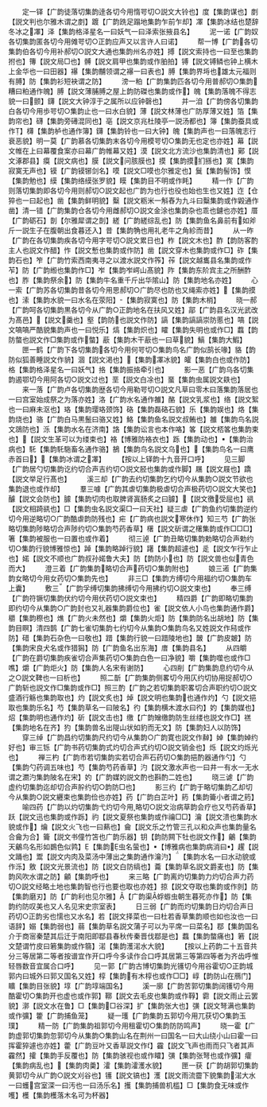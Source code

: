 <!-- { "loadSidebar": true } -->
　　定一铎【广韵徒落切集韵逹各切今用惰咢切○説文大铃也】度【集韵谋也】剫【説文判也尔雅木谓之剫】踱【广韵跣足蹋地集韵乍前乍却】凙【集韵冰结也楚辞冬冰之凙】泽【集韵格泽星名一曰妖气一曰泽索张掖县名】
　　泥一诺【广韵奴各切集韵匿各切今用傩咢切○正韵应声又以言许人曰诺】
　　帮一博【广韵各切集韵伯各切今用补郝切○説文大通也集韵州名亦姓】搏【説文索持也一曰至也集韵拊也】簙【説文局□也】髆【説文肩甲也集韵或作胉拍】镈【説文镈鳞也钟上横木上金华也一曰田器】襮【集韵黼领谓之襮一曰表也】膊【集韵界埓也雄太元福则有膊】防【集韵衫短袂谓之防】
　　滂一粕【广韵集韵匹各切今用普郝切○集韵糟曰粕通作魄】膊【説文薄脯膊之屋上韵防磔也集韵或作】魄【集韵落魄不得志貌一曰颤】鑮【説文大钟淳于之属所以应钟磬也】
　　并一洎【广韵傍各切集韵白各切今用歩咢切○集韵止也一曰水白貌】薄【説文林薄也广防厚薄又姓】箔【集韵帘也】礴【集韵旁礡混同也】亳【説文京兆杜陵亭一説汤都也】簿【集韵蚕具或作】欂【集韵栌也通作簿】鑮【集韵铃也一曰大钟】魄【集韵声也一曰落魄志行衰恶貌】明一莫【广韵慕各切集韵末各切今用模咢切○集韵无也定也亦姓】幕【説文帷在上曰幕覆食案亦曰幕广韵帷幕又姓】漠【説文北方流沙也集韵清也】鄚【説文涿郡县】瘼【説文病也】膜【説文问胲膜也】摸【集韵摸扪搎也】寞【集韵寂寞无声也】镆【广韵镆铘剑名】嗼【説文□嗼也尔雅定也】鬕【集韵髻饰】慔【集韵勉也】縸【集韵络縸张罗貌】瞙【集韵目不明或作眊】
　　精一作【广韵则落切集韵即各切今用则郝切○説文起也广韵为也行也役也始也生也又姓】迮【仓猝也一曰起也】凿【集韵鲜明貌】糳【説文粝米一斛舂为九斗曰糳集韵或作毇通作凿】清一错【广韵集韵仓各切今用雌郝切○説文金涂也集韵杂也乖也鑢也亦姓】厝【广韵砺石】剒【尔雅犀谓之剒】縒【广韵縒综乱也】防【集韵鱼名鼻前有如斧斤一説生子在腹朝出食暮还入】昔【集韵觕也用礼老牛之角紾而昔】
　　从一昨【广韵在各切集韵疾各切今用字咢切○説文累日也】柞【説文木也】酢【韵防客酌主人也説文作醋】怍【説文慙也集韵或作防】凿【説文穿木也集韵或作□】砟【集韵石也】笮【广韵竹索西南夷寻之以渡水説文作筰】莋【説文越巂县名集韵或作苲】防【广韵縆也集韵作□】岝【集韵岝崿山髙貌】阼【集韵东阶宾主之所酬酢也】胙【集韵祭余】防【集韵牛名重千斤出华隂山】防【集韵地名亦姓】
　　心一索【广韵苏各切集韵昔各切今用思郝切○广韵尽也防也又绳索亦姓】【集韵摸也】溹【集韵水貌一曰水名在荥阳】【集韵寂寞也】防【集韵木梢】
　　晓一郝【广韵呵各切集韵黒各切今从广韵○正韵地名在扶风又姓】鄗【广韵县名汉光武改为髙邑】【説文羹也】壑【韵防也説文作防】謞【集韵謞謞崇防慝也】嗃【説文嗃嗃严酷貌集韵声也一曰悦乐】熇【集韵炽也】矐【集韵失明也或作□】蠚【韵防螫也説文作□集韵或作螫】藃【集韵木干藃也一曰草貌】鰝【集韵大鰕】
　　匣一鹤【广韵下各切集韵各切今用何咢切○集韵鸟名广韵似鹄长喙】貉【韵防似狐善睡説文作貈】涸【説文渇也】【集韵凙冰貌】皬【集韵白也或作防】格【集韵格泽星名一曰妖气】挌【集韵振挌牵引也】
　　影一恶【广韵乌各切集韵遏鄂切今用阿各切○説文过也】垩【説文白凃也】蝁【集韵虫属説文镻也】
　　来一落【广韵卢各切集韵歴各切今用勒咢切○説文凡草曰零木曰落集韵落居也一曰宫室始成祭之为落亦姓】洛【广韵水名通作雒】酪【説文乳浆也】络【説文絮也一曰麻未沤也】珞【集韵璎珞颈饰】硌【集韵磊硌石貌】乐【集韵娱也】烙【集韵烧也】骆【广韵白马黒鬛曰骆又姓】鮥【集韵鱼名説文叔鲔也】雒【集韵鸟名説文鵋防也】泺【集韵水名在济南】詻【集韵讼言也本作咯】笿【説文桮笿也集韵束也】【説文生革可以为缕束也】袼【博雅防袼衣也】跞【集韵动也】【集韵治病也】馲【集韵馲駞畜名通作骆】鵅【集韵鸟名説文乌也】【集韵鸟名一曰鹰赤首曰】【集韵冰谓之凙】
　　【按以上铎韵十九音开口呼】
　　见三脚【广韵居勺切集韵讫约切合声吉约切○説文胫也集韵或作脚】屩【説文屐也】蹻【説文举足行髙也】
　　溪三却【广韵去约切集韵乞约切今从集韵○説文节欲也集韵退也或作却】
　　羣三噱【广韵其虐切集韵极虐切合声极药切○説文大笑也】醵【説文会防也】臄【集韵切肉也取脾肾寘肠炙之曰臄】【説文徼受屈也】谻【説文相踦谻也】□【集韵虫名説文渠□一曰天社】疑三虐【广韵鱼约切集韵逆约切今用逆略切○广韵酷虐韵防残也】疟【广韵病也説文寒休作】知三芍【广韵张略切集韵陟略切合声陟约切○集韵芍药香草】櫡【説文斫谓之櫡集韵或作□□□】箸【集韵被服也一曰置也或作着】
　　彻三逴【广韵丑略切集韵勅略切合声勅约切○集韵行貌博雅惊也】踔【集韵略踔行貌】躇【集韵超遽也】辵【説文乍行乍止也】婼【説文不顺也广韵叔孙婼鲁大夫】防【韵防小也】防【説文兽也似青色而大】
　　澄三着【广韵集韵略切合声药切○集韵附也】
　　娘三逽【广韵集韵女略切今用女药切○集韵先也】
　　非三□【集韵方缚切今用福约切○集韵车上囊】
　　敷三【广韵孚缚切集韵拂缚切今用拂约切○説文束也】
　　奉三缚【广韵符镢切集韵伏约切今用伏药切○説文束也】
　　精四爵【广韵即略切集韵即约切今从集韵○广韵封也又礼器集韵爵位也】雀【説文依人小鸟也集韵通作爵】穱【集韵穄也】燋【广韵火未然也】爝【集韵火炬】防【集韵防名出胡地】防【集韵目瞑】清四鹊【广韵七雀切集韵七约切今从集韵○集韵鸟名又姓説文作舄或作防】碏【集韵石杂色一曰敬也】踖【集韵行貌一曰踖陵地也】皵【广韵皮皴】防【集韵宋良犬名或作猎獡】防【广韵鱼名出东海】庴【集韵县名】
　　从四皭【广韵在爵切集韵疾雀切合声集药切○集韵白色一曰净貌】嚼【集韵噬也或作□噍】爝【广韵炬火】防【集韵人名宋有谢防】
　　心四削【广韵集韵息约切今从之○説文鞞也一曰析也】
　　照二斮【广韵集韵侧畧切今用仄约切协用捉郝切○广韵斩也説文作□集韵或作□】照三酌【广韵之若切集韵职畧切合声职约切○説文盛酒行觞也集韵取也】灼【説文炙也】焯【説文明也集韵也通作灼】勺【説文挹取也集韵乐名】芍【集韵草名一曰陂名】彴【集韵横木渡水曰彴】妁【集韵媒也】炤【集韵明也通作灼】斫【説文击也】缴【广韵矰缴韵防生丝缕也説文作□】禚【集韵地名在齐】犳【集韵兽名出隄山状如豹而无文】防【集韵妇人以防饰】
　　穿三绰【广韵昌约切集韵尺约切今从集韵○广韵寛也説文作繛】婥【集韵婥约好也】审三铄【广韵书药切集韵式灼切合声式约切○説文销金也】烁【説文灼烁光也】
　　禅三杓【广韵市若切集韵实若切合声石药切○集韵挹酌器通作勺】勺【集韵勺药调五味也】芍【集韵芍药香草】汋【説文激水声也一曰井一有水一无水谓之瀱汋集韵陂名在宋】妁【广韵媒妁説文酌也斟酌二姓也】
　　晓三谑【广韵虚约切集韵迄却切合声肸约切○韵防□也】
　　影三约【广韵于略切集韵乙却切今从集韵○説文纒束也集韵俭也亦姓】药【广韵白芷叶】箹【集韵籥小者谓之箹】
　　喻四药【广韵以灼切集韵弋灼切今用略切○説文治病草韵会疗也又芍药香草】跃【説文迅也集韵或作跞】礿【説文夏祭也集韵或作禴□□】瀹【説文溃也集韵水貌或作】爚【説文火飞也一曰爇也】龠【説文乐之竹管三孔以和众声也集韵量名合龠为合】籥【説文书僮竹笘也广韵乐器】钥【韵防闗下牡也説文作】鸙【集韵天鸙鸟名形如鷃色似鹑】【集韵虫名萤也】【博雅病也集韵病消曰】趯【説文踊也】鬻【説文内肉及菜汤中薄出之集韵通作瀹汋】【集韵水名一曰水动貌或作泺】敫【説文光景流也】防【説文白防缟也】蘥【集韵草名説文爵麦也】防【集韵风吹水谓之防】龥【集韵呼也】
　　来三略【广韵离灼切集韵力灼切合声力药切○説文经略土地也集韵智也行也要也取也亦姓】掠【説文夺取也集韵或作剠】防【集韵磨刃】防【广韵利也见尔雅】【广韵渠蜉蝣虫朝生暮死亦作】防【集韵约防叹美也又人名见宋史宗室表】
　　日三弱【广韵而灼切集韵日灼切合声日药切○正韵劣也懦也又水名】若【説文择菜也一曰杜若香草集韵顺也如也汝也一曰语辞】嫋【集韵弱也】蒻【集韵草名説文蒲子可以为平席一曰菜名】鄀【集韵国名介于商宻秦楚其后迁于南阳即鄀县春秋传秦晋伐鄀是也】蠚【集韵螫痛也】箬【説文楚谓竹皮曰箬集韵或作篛】渃【集韵濩渃水大貌】
　　【按以上药韵二十五音共分三等居第二等者按谱宜作开口呼今多读作合口呼其居第三等第四等者为齐齿呼惟轻唇数音宜属合口呼】
　　见一郭【广韵古博切集韵光镬切今用谷霍切○正韵城郭内曰城外曰郭又国名又姓】椁【集韵有木椁也或作□□】崞【韵防山在鴈门】矌【集韵目张貌】埻【广韵埻端国名】
　　溪一廓【广韵苦郭切集韵阔镬切今用酷霍切○集韵开也虚也或作郭】鞹【説文去毛皮也集韵或作鞟】霩【説文雨止云罢貌】漷【説文水在鲁】□【集韵□谷深】扩【集韵张大也】彉【説文弩满也集韵或作彍】籗【广韵捕鱼笼】
　　疑一瓁【广韵集韵五郭切今用兀获切○集韵玉璞】
　　精一防【广韵集韵祖郭切今用租霍切○集韵防防鸣声】
　　晓一霍【广韵虚郭切集韵忽郭切今从集韵○集韵山名在荆州一曰国名一曰大山绕小山曰霍一曰挥霍猝遽也亦姓】藿【广韵豆叶又香草説文作】靃【説文飞声也雨而只飞者其声靃然】攉【集韵手反覆也】防【集韵骇视也或作矐】彉【集韵张弩也或作彍】癨【集韵病乱也】【集韵肉羮】瀖【集韵瀖濩水貌】
　　匣一获【广韵胡郭切集韵黄郭切今从广韵○説文刈谷也】镬【説文镐也】濩【説文雨流霤下貌集韵渃大水一曰蠖宫室深一曰汚也一曰汤乐名】擭【集韵捕兽机槛】□【集韵食无味或作嚄】檴【集韵檴落木名可为杯器】
